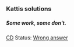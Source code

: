 ### Kattis solutions

##### Some work, some don't.



[CD](https://open.kattis.com/problems/cd) Status: [Wrong answer](https://open.kattis.com/submissions/3007713) 
























